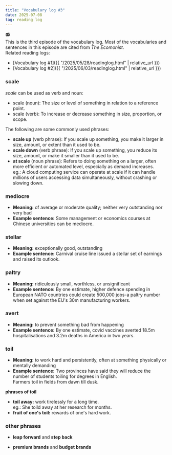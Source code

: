 ```yaml
---
title: "Vocabulary log #3"
date: 2025-07-08
tag: reading log
---
```


📻 <br>
This is the third episode of the vocabulary log. Most of the vocabularies and sentences in this episode are cited from *The Ecomonist*.<br>
Related reading logs:<br>

- [Vocabulary log #1]({{ "/2025/05/28/readinglog.html" | relative_url }})
- [Vocabulary log #2]({{ "/2025/06/03/readinglog.html" | relative_url }})

### scale

*scale* can be used as verb and noun:<br>

- scale (noun): The size or level of something in relation to a reference point.
- scale (verb): To increase or decrease something in size, proportion, or scope.

The following are some commonly used phrases:<br> 

- **scale up** (verb phrase): If you scale up something, you make it larger in size, amount, or extent than it used to be.
- **scale down** (verb phrase): If you scale up something, you reduce its size, amount, or make it smaller than it used to be. 
- **at scale** (noun phrase): Refers to doing something on a larger, often more efficient or automated level, especially as demand increases.<br>
  eg.: A cloud computing service can operate at scale if it can handle millions of users accessing data simultaneously, without crashing or slowing down.

### mediocre

- **Meaning:** of average or moderate quality; neither very outstanding nor very bad<br>
- **Example sentence:** Some management or economics courses at Chinese universities can be mediocre.<br>

### stellar

- **Meaning:** exceptionally good, outstanding<br>
- **Example sentence:** Carnival cruise line issued a stellar set of earnings and raised its outlook.<br>

### paltry

- **Meaning:** ridiculously small, worthless, or unsignificant<br>
- **Example sentence:** By one estimate, higher defence spending in European NATO countries could create 500,000 jobs-a paltry number when set against the EU's 30m manufacturing workers.<br>

### avert

- **Meaning:** to prevent something bad from happening<br>
- **Example sentence:** By one estimate, covid vaccines averted 18.5m hospitalisations and 3.2m deaths in America in two years.<br>

### toil

- **Meaning:** to work hard and persistently, often at something physically or mentally demanding<br>
- **Example sentence:** Two provinces have said they will reduce the number of students toiling for degrees in English.<br>
  Farmers toil in fields from dawn till dusk.    

**phrases of toil** <br>

- **toil away:** work tirelessly for a long time.<br>
  eg.: She toild away at her research for months.
- **fruit of one's toil:** rewards of one's hard work. 

### other phrases

- **leap forward** and **step back**

- **premium brands** and **budget brands**
